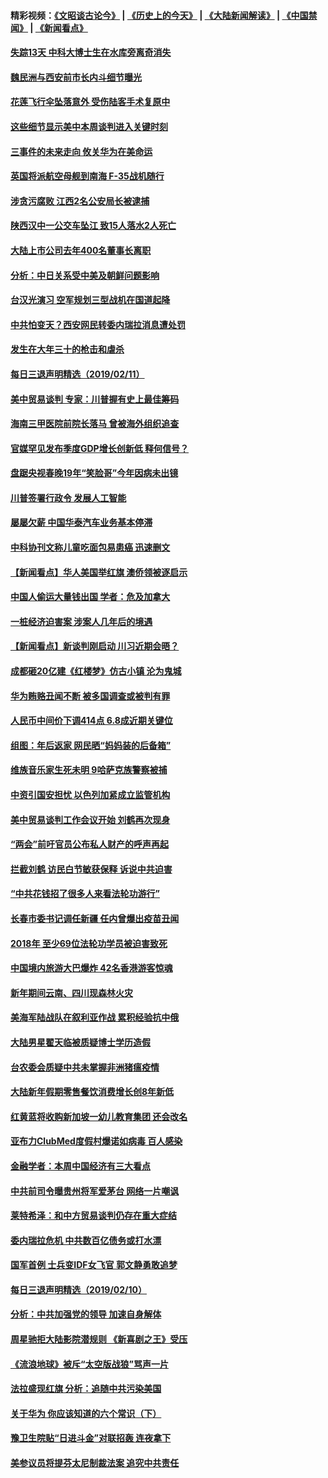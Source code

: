 #### 精彩视频：[《文昭谈古论今》](http://45.76.195.252/wenzhao) | [《历史上的今天》](http://45.76.195.252/today-in-history) | [《大陆新闻解读》](http://45.76.195.252/ntdtv-comedy) | [《中国禁闻》](http://45.76.195.252/ntdtv-news) | [《新闻看点》](http://45.76.195.252/news-insight) 

 #### [失踪13天 中科大博士生在水库旁离奇消失](../pages/nsc413/n11039093.md?t=02120931) 

#### [魏民洲与西安前市长内斗细节曝光](../pages/nsc413/n11039060.md?t=02120931) 

#### [花莲飞行伞坠落意外 受伤陆客手术复原中](../pages/nsc413/n11039238.md?t=02120931) 

#### [这些细节显示美中本周谈判进入关键时刻](../pages/nsc413/n11038794.md?t=02120931) 

#### [三事件的未来走向 攸关华为在美命运](../pages/nsc413/n11038473.md?t=02120931) 

#### [英国将派航空母舰到南海 F-35战机随行](../pages/nsc413/n11039035.md?t=02120931) 

#### [涉贪污腐败 江西2名公安局长被逮捕](../pages/nsc413/n11039015.md?t=02120931) 


#### [陕西汉中一公交车坠江 致15人落水2人死亡](../pages/nsc413/n11038717.md?t=02120931) 

#### [大陆上市公司去年400名董事长离职](../pages/nsc413/n11038684.md?t=02120931) 

#### [分析：中日关系受中美及朝鲜问题影响](../pages/nsc413/n11038742.md?t=02120931) 

#### [台汉光演习 空军规划三型战机在国道起降](../pages/nsc413/n11038767.md?t=02120931) 

#### [中共怕变天？西安网民转委内瑞拉消息遭处罚](../pages/nsc413/n11038709.md?t=02120931) 

#### [发生在大年三十的枪击和虐杀](../pages/nsc413/n11034351.md?t=02120931) 

#### [每日三退声明精选（2019/02/11）](../pages/nsc413/n11038668.md?t=02120931) 

#### [美中贸易谈判 专家：川普握有史上最佳筹码](../pages/nsc413/n11038534.md?t=02120931) 

#### [海南三甲医院前院长落马 曾被海外组织追查](../pages/nsc413/n11038524.md?t=02120931) 

#### [官媒罕见发布季度GDP增长创新低 释何信号？](../pages/nsc413/n11038073.md?t=02120931) 

#### [盘踞央视春晚19年“笑脸哥”今年因病未出镜](../pages/nsc413/n11038056.md?t=02120931) 

#### [川普签署行政令 发展人工智能](../pages/nsc413/n11038189.md?t=02120931) 

#### [屡屡欠薪 中国华泰汽车业务基本停滞](../pages/nsc413/n11038273.md?t=02120931) 

#### [中科协刊文称儿童吃面包易患癌 迅速删文](../pages/nsc413/n11038419.md?t=02120931) 

#### [【新闻看点】华人美国举红旗 澳侨领被逐启示](../pages/nsc413/n11038210.md?t=02120931) 

#### [中国人偷运大量钱出国 学者：危及加拿大](../pages/nsc413/n11038272.md?t=02120931) 

#### [一桩经济迫害案 涉案人几年后的境遇](../pages/nsc413/n11038247.md?t=02120931) 

#### [【新闻看点】新谈判刚启动 川习近期会晤？](../pages/nsc413/n11037934.md?t=02120931) 

#### [成都砸20亿建《红楼梦》仿古小镇 沦为鬼城](../pages/nsc413/n11038030.md?t=02120931) 

#### [华为贿赂丑闻不断 被多国调查或被判有罪](../pages/nsc413/n11038028.md?t=02120931) 

#### [人民币中间价下调414点 6.8成近期关键位](../pages/nsc413/n11037117.md?t=02120931) 

#### [组图：年后返家 网民晒“妈妈装的后备箱”](../pages/nsc413/n11038125.md?t=02120931) 

#### [维族音乐家生死未明 9哈萨克族警察被捕](../pages/nsc413/n11037975.md?t=02120931) 

#### [中资引国安担忧 以色列加紧成立监管机构](../pages/nsc413/n11037999.md?t=02120931) 

#### [美中贸易谈判工作会议开始 刘鹤再次现身](../pages/nsc413/n11037952.md?t=02120931) 

#### [“两会”前吁官员公布私人财产的呼声再起](../pages/nsc413/n11037943.md?t=02120931) 

#### [拦截刘鹤 访民白节敏获保释 诉说中共迫害](../pages/nsc413/n11037782.md?t=02120931) 

#### [“中共花钱招了很多人来看法轮功游行”](../pages/nsc413/n11035086.md?t=02120931) 


#### [长春市委书记调任新疆 任内曾爆出疫苗丑闻](../pages/nsc413/n11037527.md?t=02120931) 

#### [2018年 至少69位法轮功学员被迫害致死](../pages/nsc413/n10908623.md?t=02120931) 

#### [中国境内旅游大巴爆炸 42名香港游客惊魂](../pages/nsc413/n11037284.md?t=02120931) 

#### [新年期间云南、四川现森林火灾](../pages/nsc413/n11037060.md?t=02120931) 

#### [美海军陆战队在叙利亚作战 累积经验抗中俄](../pages/nsc413/n11037435.md?t=02120931) 

#### [大陆男星翟天临被质疑博士学历造假](../pages/nsc413/n11037180.md?t=02120931) 

#### [台农委会质疑中共未掌握非洲猪瘟疫情](../pages/nsc413/n11037191.md?t=02120931) 

#### [大陆新年假期零售餐饮消费增长创8年新低](../pages/nsc413/n11036757.md?t=02120931) 

#### [红黄蓝将收购新加坡一幼儿教育集团 还会改名](../pages/nsc413/n11036463.md?t=02120931) 

#### [亚布力ClubMed度假村爆诺如病毒 百人感染](../pages/nsc413/n11036654.md?t=02120931) 

#### [金融学者：本周中国经济有三大看点](../pages/nsc413/n11036342.md?t=02120931) 

#### [中共前司令曝贵州将军爱茅台 网络一片嘲讽](../pages/nsc413/n11036813.md?t=02120931) 

#### [莱特希泽：和中方贸易谈判仍存在重大症结](../pages/nsc413/n11036185.md?t=02120931) 

#### [委内瑞拉危机 中共数百亿债务或打水漂](../pages/nsc413/n11036297.md?t=02120931) 

#### [国军首例 士兵变IDF女飞官 郭文静勇敢追梦](../pages/nsc413/n11036587.md?t=02120931) 

#### [每日三退声明精选（2019/02/10）](../pages/nsc413/n11036673.md?t=02120931) 

#### [分析：中共加强党的领导 加速自身解体](../pages/nsc413/n11036404.md?t=02120931) 

#### [周星驰拒大陆影院潜规则 《新喜剧之王》受压](../pages/nsc413/n11035950.md?t=02120931) 

#### [《流浪地球》被斥“太空版战狼”骂声一片](../pages/nsc413/n11036346.md?t=02120931) 

#### [法拉盛现红旗 分析：追随中共污染美国](../pages/nsc413/n11036088.md?t=02120931) 

#### [关于华为 你应该知道的六个常识（下）](../pages/nsc413/n11033240.md?t=02120931) 

#### [豫卫生院贴“日进斗金”对联招轰 连夜拿下](../pages/nsc413/n11036197.md?t=02120931) 

#### [美参议员将提芬太尼制裁法案 追究中共责任](../pages/nsc413/n11036127.md?t=02120931) 

